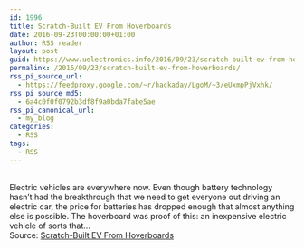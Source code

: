 ```yaml
---
id: 1996
title: Scratch-Built EV From Hoverboards
date: 2016-09-23T00:00:00+01:00
author: RSS reader
layout: post
guid: https://www.uelectronics.info/2016/09/23/scratch-built-ev-from-hoverboards/
permalink: /2016/09/23/scratch-built-ev-from-hoverboards/
rss_pi_source_url:
  - https://feedproxy.google.com/~r/hackaday/LgoM/~3/eUxmpPjVxhk/
rss_pi_source_md5:
  - 6a4c0f0f0792b3df8f9a0bda7fabe5ae
rss_pi_canonical_url:
  - my_blog
categories:
  - RSS
tags:
  - RSS
---
```

&#013;  
Electric vehicles are everywhere now. Even though battery technology hasn’t had the breakthrough that we need to get everyone out driving an electric car, the price for batteries has dropped enough that almost anything else is possible. The hoverboard was proof of this: an inexpensive electric vehicle of sorts that…&#013;  
Source: <a href="https://feedproxy.google.com/~r/hackaday/LgoM/~3/eUxmpPjVxhk/" target="_blank">Scratch-Built EV From Hoverboards</a>